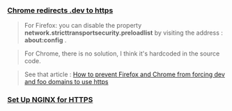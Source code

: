 ### [Chrome redirects .dev to https](https://stackoverflow.com/questions/47768289/chrome-redirects-dev-to-https)
> For Firefox: you can disable the property **network.stricttransportsecurity.preloadlist** by visiting the address : **about:config** .

> For Chrome, there is no solution, I think it's hardcoded in the source code.

 > See that article : [How to prevent Firefox and Chrome from forcing dev and foo domains to use https](https://tutoref.com/how-to-prevent-firefox-and-chrome-from-forcing-dev-and-foo-domains-to-use-https/)

### [Set Up NGINX for HTTPS](https://www.digitalocean.com/community/tutorials/how-to-create-a-self-signed-ssl-certificate-for-nginx-in-ubuntu-18-04)
<!--stackedit_data:
eyJoaXN0b3J5IjpbLTIwNzA3ODg2ODksNDU2NDA3MTQzLC01OT
EyOTQ0NDJdfQ==
-->